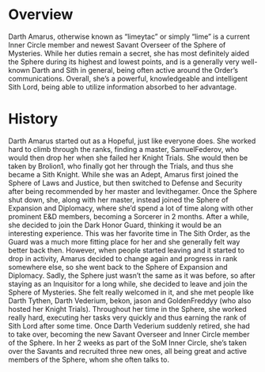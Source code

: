 # Overview

Darth Amarus, otherwise known as “limeytac” or simply “lime” is a current Inner Circle member and newest Savant Overseer of the Sphere of Mysteries.
While her duties remain a secret, she has most definitely aided the Sphere during its highest and lowest points, and is a generally very well-known Darth and Sith in general, being often active around the Order’s communications.
Overall, she’s a powerful, knowledgeable and intelligent Sith Lord, being able to utilize information absorbed to her advantage.

# History

Darth Amarus started out as a Hopeful, just like everyone does.
She worked hard to climb through the ranks, finding a master, SamuelFederov, who would then drop her when she failed her Knight Trials.
She would then be taken by Brolion1, who finally got her through the Trials, and thus she became a Sith Knight.
While she was an Adept, Amarus first joined the Sphere of Laws and Justice, but then switched to Defense and Security after being recommended by her master and levithegamer.
Once the Sphere shut down, she, along with her master, instead joined the Sphere of Expansion and Diplomacy, where she’d spend a lot of time along with other prominent E&D members, becoming a Sorcerer in 2 months.
After a while, she decided to join the Dark Honor Guard, thinking it would be an interesting experience.
This was her favorite time in The Sith Order, as the Guard was a much more fitting place for her and she generally felt way better back then.
However, when people started leaving and it started to drop in activity, Amarus decided to change again and progress in rank somewhere else, so she went back to the Sphere of Expansion and Diplomacy.
Sadly, the Sphere just wasn’t the same as it was before, so after staying as an Inquisitor for a long while, she decided to leave and join the Sphere of Mysteries.
She felt really welcomed in it, and she met people like Darth Tythen, Darth Vederium, bekon, jason and GoldenFreddyy (who also hosted her Knight Trials).
Throughout her time in the Sphere, she worked really hard, executing her tasks very quickly and thus earning the rank of Sith Lord after some time.
Once Darth Vederium suddenly retired, she had to take over, becoming the new Savant Overseer and Inner Circle member of the Sphere.
In her 2 weeks as part of the SoM Inner Circle, she’s taken over the Savants and recruited three new ones, all being great and active members of the Sphere, whom she often talks to.
